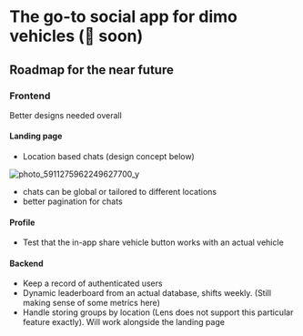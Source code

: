 # The go-to social app for dimo vehicles (👀 soon)

## Roadmap for the near future

### Frontend
Better designs needed overall

#### Landing page
- Location based chats (design concept below)
  
![photo_5911275962249627700_y](https://github.com/user-attachments/assets/beeee68b-c3e0-4195-9d91-6d9be1af774d)

- chats can be global or tailored to different locations
- better pagination for chats

#### Profile
- Test that the in-app share vehicle button works with an actual vehicle


#### Backend
- Keep a record of authenticated users
- Dynamic leaderboard from an actual database, shifts weekly. (Still making sense of some metrics here)
- Handle storing groups by location (Lens does not support this particular feature exactly). Will work alongside the landing page
